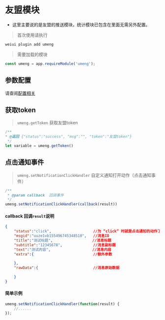 # 友盟模块

- 这里主要说的是友盟的推送模块，统计模块已包含在里面无需另外配置。

> 首次使用请执行

```bash
weiui plugin add umeng
```

> 需要加载的模块

```js
const umeng = app.requireModule('umeng');
```

## 参数配置

请查阅[配置相关](../guide/config.html)

## 获取token 

> `umeng.getToken` 获取友盟token

```js
/**
* @返回 {"status":"success", "msg":"", "token":"友盟token"}
 */
let variable = umeng.getToken()
``` 

## 点击通知事件

> `umeng.setNotificationClickHandler` 自定义通知打开动作（点击通知事件）

```js
/**
 * @param callback  回调事件
 */
umeng.setNotificationClickHandler(callback(result))
```

#### callback 回调`result`说明

```json
{
    "status":"click",                   //为 “click” 时就是点击通知的动作了
    "msgid":"uuze1vb155496745348510",   //消息ID
    "title":"测试标题",                  //消息标题
    "subtitle":"12345678",              //消息副标题
    "text":"测试内容",                   //消息内容
    "extra":{                           //额外参数
        
    },
    "rawData":{                         //消息原始数据
        
    }
}
```

#### 简单示例

```js
umeng.setNotificationClickHandler(function(result) {
    //......
});
```

